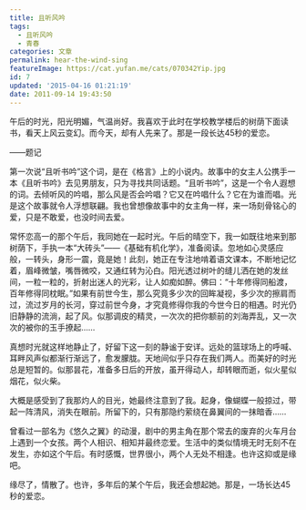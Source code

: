 ```yaml
---
title: 且听风吟
tags:
  - 且听风吟
  - 青春
categories: 文章
permalink: hear-the-wind-sing
featureImage: https://cat.yufan.me/cats/070342Yip.jpg
id: 7
updated: '2015-04-16 01:21:19'
date: 2011-09-14 19:43:50
---
```


午后的时光，阳光明媚，气温尚好。我喜欢于此时在学校教学楼后的树荫下面读书，看天上风云变幻。而今天，却有人先来了。那是一段长达45秒的爱恋。

——题记

第一次说“且听书吟”这个词，是在《格言》上的小说内。故事中的女主人公携手一本《且听书吟》去见男朋友，只为寻找共同话题。“且听书吟”，这是一个令人遐想的词。去倾听风的吟唱，那么风是否会吟唱？它又在吟唱什么？它在为谁而唱。光是这个故事就令人浮想联翩。我也曾想像故事中的女主角一样，来一场刻骨铭心的爱，只是<!--more-->不敢爱，也没时间去爱。

常怀恋高一的那个午后，我同她在一起时光。午后的晴空下，我一如既往地来到那树荫下，手执一本“大砖头”——《基础有机化学》，准备阅读。忽地如心灵感应般，一转头，身形一震，竟是她！此刻，她正在专注地啃着语文课本，不断地记忆着，眉峰微皱，嘴唇微咬，又通红转为沁白。阳光透过树叶的缝儿洒在她的发丝间，一粒一粒的，折射出迷人的光彩，让人如痴如醉。佛曰：“十年修得同船渡，百年修得同枕眠。”如果有前世今生，那么究竟多少次的回眸凝视，多少次的擦肩而过，流过岁月的长河，穿过前世今身，才究竟修得你我的今世今日的相遇。时光仍旧静静的流淌，起了风。似那调皮的精灵，一次次的把你额前的刘海弄乱，又一次次的被你的玉手撩起……

真想时光就这样地静止了，好留下这一刻的静谧于安详。远处的篮球场上的呼喊、耳畔风声似都渐行渐远了，愈发朦胧。天地间似乎只存在我们两人。而美好的时光总是短暂的。似那昙花，准备多日后的开放，虽开得动人，却转眼而逝，似火星似烟花，似火柴。

大概是感受到了我那灼人的目光，她最终注意到了我。起身，像蝴蝶一般掠过，带起一阵清风，消失在眼前。所留下的，只有那隐约萦绕在鼻翼间的一抹暗香……

曾看过一部名为《悠久之翼》的动漫，剧中的男主角在那个常去的废弃的火车月台上遇到一个女孩。两个人相识、相知并最终恋爱。生活中的类似情境无时无刻不在发生，亦如这个午后。有时感慨，世界很小，两个人无处不相逢。也许这抑或是缘吧。

缘尽了，情散了。也许，多年后的某个午后，我还会想起她。那是，一场长达45秒的爱恋。
